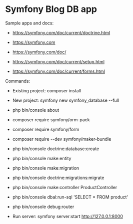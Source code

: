 # Symfony Blog DB app

Sample apps and docs:

* https://symfony.com/doc/current/doctrine.html

* https://symfony.com
* https://symfony.com/doc/
* https://symfony.com/doc/current/setup.html
* https://symfony.com/doc/current/forms.html



Commands:

 * Existing project: composer install
 * New project: symfony new symfony_database --full
 * php bin/console about
 * composer require symfony/orm-pack
 * composer require symfony/form
 * composer require --dev symfony/maker-bundle
 * php bin/console doctrine:database:create
 * php bin/console make:entity
 * php bin/console make:migration
 * php bin/console doctrine:migrations:migrate
 * php bin/console make:controller ProductController
 * php bin/console dbal:run-sql 'SELECT * FROM product'
 * php bin/console debug:router

 * Run server: symfony server:start
   http://127.0.0.1:8000

